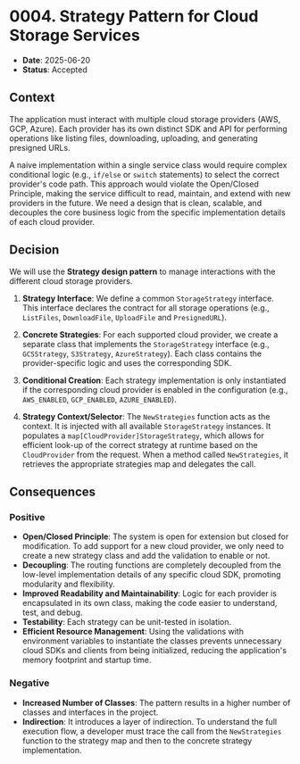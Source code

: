 # 0004. Strategy Pattern for Cloud Storage Services

- **Date**: 2025-06-20
- **Status**: Accepted

## Context

The application must interact with multiple cloud storage providers (AWS, GCP, Azure). Each provider has its own distinct SDK and API for performing operations like listing files, downloading, uploading, and generating presigned URLs.

A naive implementation within a single service class would require complex conditional logic (e.g., `if/else` or `switch` statements) to select the correct provider's code path. This approach would violate the Open/Closed Principle, making the service difficult to read, maintain, and extend with new providers in the future. We need a design that is clean, scalable, and decouples the core business logic from the specific implementation details of each cloud provider.

## Decision

We will use the **Strategy design pattern** to manage interactions with the different cloud storage providers.

1. **Strategy Interface**: We define a common `StorageStrategy` interface. This interface declares the contract for all storage operations (e.g., `ListFiles`, `DownloadFile`, `UploadFile` and `PresignedURL`).

2. **Concrete Strategies**: For each supported cloud provider, we create a separate class that implements the `StorageStrategy` interface (e.g., `GCSStrategy`, `S3Strategy`, `AzureStrategy`). Each class contains the provider-specific logic and uses the corresponding SDK.

3. **Conditional Creation**: Each strategy implementation is only instantiated if the corresponding cloud provider is enabled in the configuration (e.g., `AWS_ENABLED`, `GCP_ENABLED`, `AZURE_ENABLED`).

4. **Strategy Context/Selector**: The `NewStrategies` function acts as the context. It is injected with all available `StorageStrategy` instances. It populates a `map[CloudProvider]StorageStrategy`, which allows for efficient look-up of the correct strategy at runtime based on the `CloudProvider` from the request. When a method called `NewStrategies`, it retrieves the appropriate strategies map and delegates the call.

## Consequences

### Positive

- **Open/Closed Principle**: The system is open for extension but closed for modification. To add support for a new cloud provider, we only need to create a new strategy class and add the validation to enable or not.
- **Decoupling**: The routing functions are completely decoupled from the low-level implementation details of any specific cloud SDK, promoting modularity and flexibility.
- **Improved Readability and Maintainability**: Logic for each provider is encapsulated in its own class, making the code easier to understand, test, and debug.
- **Testability**: Each strategy can be unit-tested in isolation.
- **Efficient Resource Management**: Using the validations with environment variables to instantiate the classes prevents unnecessary cloud SDKs and clients from being initialized, reducing the application's memory footprint and startup time.

### Negative

- **Increased Number of Classes**: The pattern results in a higher number of classes and interfaces in the project.
- **Indirection**: It introduces a layer of indirection. To understand the full execution flow, a developer must trace the call from the `NewStrategies` function to the strategy map and then to the concrete strategy implementation.
